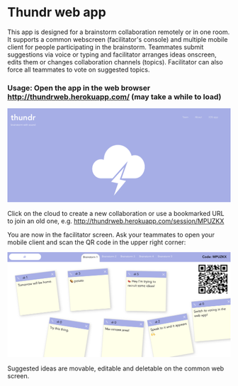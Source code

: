 # Thundr web app

This app is designed for a brainstorm collaboration remotely or in one room.
It supports a common webscreen (facilitator's console) and multiple mobile client for people participating in the brainstorm.
Teammates submit suggestions via voice or typing and facilitator arranges ideas onscreen, edits them or changes collaboration channels (topics).
Facilitator can also force all teammates to vote on suggested topics.

### Usage: Open the app in the web browser http://thundrweb.herokuapp.com/ (may take a while to load)
![Alt text](app-face.png?raw=true "Title")



Click on the cloud to create a new collaboration or use a bookmarked URL to join an old one, e.g. http://thundrweb.herokuapp.com/session/MPUZKX


You are now in the facilitator screen. 
Ask your teammates to open your mobile client and scan the QR code in the upper right corner:

![Alt text](facilitator-screen.png?raw=true "Title")

Suggested ideas are movable, editable and deletable on the common web screen.
